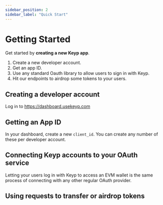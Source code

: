 ```yaml
---
sidebar_position: 2
sidebar_label: "Quick Start"
---
```


# Getting Started

Get started by **creating a new Keyp app**.

1. Create a new developer account.
2. Get an app ID.
3. Use any standard Oauth library to allow users to sign in with Keyp.
4. Hit our endpoints to airdrop some tokens to your users.

## Creating a developer account

Log in to https://dashboard.usekeyp.com

## Getting an App ID

In your dashboard, create a new `client_id`. You can create any number of these per developer account.

## Connecting Keyp accounts to your OAuth service

Letting your users log in with Keyp to access an EVM wallet is the same process of connecting with any other regular OAuth provider.

## Using requests to transfer or airdrop tokens
